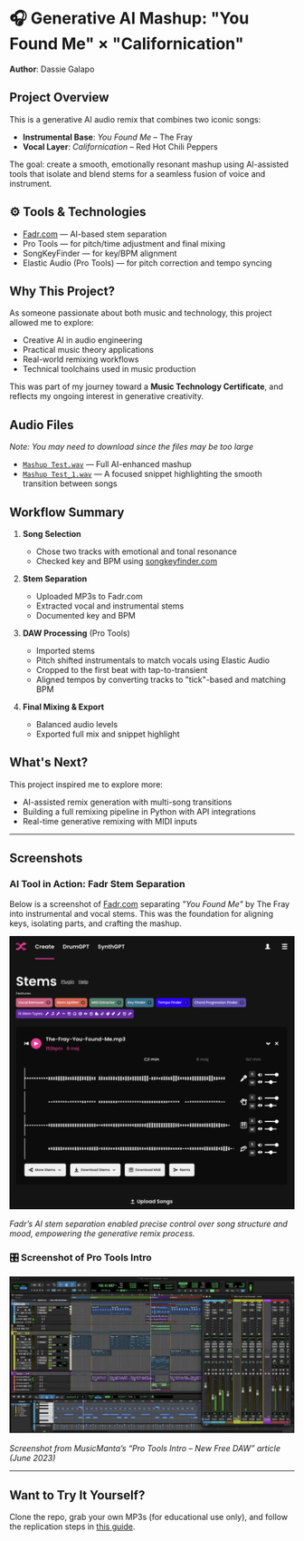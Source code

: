 # 🎧 Generative AI Mashup: "You Found Me" × "Californication"

**Author**: Dassie Galapo  

## Project Overview

This is a generative AI audio remix that combines two iconic songs:
- **Instrumental Base**: *You Found Me* – The Fray  
- **Vocal Layer**: *Californication* – Red Hot Chili Peppers

The goal: create a smooth, emotionally resonant mashup using AI-assisted tools that isolate and blend stems for a seamless fusion of voice and instrument.

## ⚙️ Tools & Technologies

- [Fadr.com](https://fadr.com/stems) — AI-based stem separation
- Pro Tools — for pitch/time adjustment and final mixing
- SongKeyFinder — for key/BPM alignment
- Elastic Audio (Pro Tools) — for pitch correction and tempo syncing

## Why This Project?

As someone passionate about both music and technology, this project allowed me to explore:
- Creative AI in audio engineering
- Practical music theory applications
- Real-world remixing workflows
- Technical toolchains used in music production

This was part of my journey toward a **Music Technology Certificate**, and reflects my ongoing interest in generative creativity.

## Audio Files 
*Note: You may need to download since the files may be too large*

- [`Mashup Test.wav`](mashup-assets/Mashup_Test.wav) — Full AI-enhanced mashup  
- [`Mashup Test_1.wav`](mashup-assets/Mashup_Test_1.wav) — A focused snippet highlighting the smooth transition between songs

## Workflow Summary

1. **Song Selection**  
   - Chose two tracks with emotional and tonal resonance  
   - Checked key and BPM using [songkeyfinder.com](https://songkeyfinder.com)

2. **Stem Separation**  
   - Uploaded MP3s to Fadr.com  
   - Extracted vocal and instrumental stems  
   - Documented key and BPM

3. **DAW Processing** (Pro Tools)
   - Imported stems
   - Pitch shifted instrumentals to match vocals using Elastic Audio
   - Cropped to the first beat with tap-to-transient
   - Aligned tempos by converting tracks to "tick"-based and matching BPM

4. **Final Mixing & Export**
   - Balanced audio levels
   - Exported full mix and snippet highlight

## What's Next?

This project inspired me to explore more:
- AI-assisted remix generation with multi-song transitions
- Building a full remixing pipeline in Python with API integrations
- Real-time generative remixing with MIDI inputs

---

## Screenshots 

### AI Tool in Action: Fadr Stem Separation

Below is a screenshot of [Fadr.com](https://fadr.com/stems) separating *"You Found Me"* by The Fray into instrumental and vocal stems. This was the foundation for aligning keys, isolating parts, and crafting the mashup.

![Screenshot of Fadr stem separation with The Fray](screenshots/fadr-stem-separation-the-fray.png)

*Fadr’s AI stem separation enabled precise control over song structure and mood, empowering the generative remix process.*


### 🎛️ Screenshot of Pro Tools Intro

![Pro Tools Intro DAW screenshot](screenshots/pro-tools-intro-musicmanta-screenshot.png)

*Screenshot from MusicManta’s “Pro Tools Intro – New Free DAW” article (June 2023)*  



---

## Want to Try It Yourself?

Clone the repo, grab your own MP3s (for educational use only), and follow the replication steps in [this guide](docs/workflow.md).
